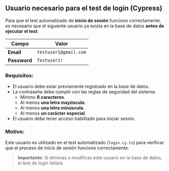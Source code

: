 ## Usuario necesario para el test de login (Cypress)

Para que el test automatizado de **inicio de sesión** funcione correctamente, es necesario que el siguiente usuario ya exista en la base de datos **antes de ejecutar el test**:

| Campo      | Valor                 |
|------------|-----------------------|
| **Email**  | `testuser1@gmail.com` |
| **Password** | `Testuser1!`         |

### Requisitos:
- El usuario debe estar previamente registrado en la base de datos.
- La contraseña debe cumplir con las reglas de seguridad del sistema:
  - Mínimo **8 caracteres**.
  - Al menos **una letra mayúscula**.
  - Al menos **una letra minúscula**.
  - Al menos **un carácter especial**.
- El usuario debe tener acceso habilitado para iniciar sesión.

### Motivo:
Este usuario es utilizado en el test automatizado (`login.cy.ts`) para verificar que el proceso de inicio de sesión funcione correctamente.

> **Importante:** Si eliminas o modificas este usuario en la base de datos, el test de login fallará.

